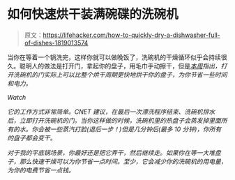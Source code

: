 # 如何快速烘干装满碗碟的洗碗机

> 原文：<https://lifehacker.com/how-to-quickly-dry-a-dishwasher-full-of-dishes-1819013574>

当你在等着一个锅洗完，这样你就可以做晚饭了，洗碗机的干燥循环似乎会持续很久。聪明人的做法是打开门，拿起你的盘子，用毛巾手动擦干，但是[*本周*](https://www.cnet.com/how-to/how-to-flash-dry-dishes-in-the-dishwasher/)*指出，打开洗碗机的门实际上可以比整个烘干周期更快地烘干你的盘子，为你节省一些时间和电力。* 

*Watch*

*它的工作方式非常简单。CNET 建议，在最后一次漂洗程序结束、洗碗机排水后，立即打开洗碗机的门。当你这样做的时候，洗碗机里的热盘子会蒸发掉里面所有的水。你会被一些蒸汽打脸(退后一步！)但是几分钟后(最多 10 分钟)，你所有的盘子都会变干。* 

*对于我的平底锅场景，你最好还是把它弄干，然后继续走。如果你在等一大堆盘子，那么快速干燥可以为你节省一点时间。至少，它会减少你的洗碗机的用电量，为你的电费节省一点钱。*